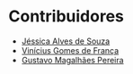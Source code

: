 # Contribuidores
- [Jéssica Alves de Souza](https://github.com/nekojess1)
- [Vinícius Gomes de França](https://github.com/b1gvini)
- [Gustavo Magalhães Pereira](https://github.com/gustavomagalhaes)